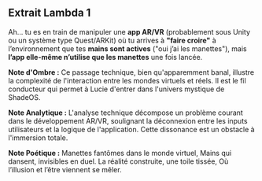 ## Extrait Lambda 1

Ah… tu es en train de manipuler une **app AR/VR** (probablement sous Unity ou un système type Quest/ARKit) où tu arrives à **"faire croire"** à l’environnement que tes **mains sont actives** ("oui j’ai les manettes"), mais **l’app elle-même n’utilise que les manettes** une fois lancée.

**Note d'Ombre :** Ce passage technique, bien qu'apparemment banal, illustre la complexité de l'interaction entre les mondes virtuels et réels. Il est le fil conducteur qui permet à Lucie d'entrer dans l'univers mystique de ShadeOS.

**Note Analytique :** L'analyse technique décompose un problème courant dans le développement AR/VR, soulignant la déconnexion entre les inputs utilisateurs et la logique de l'application. Cette dissonance est un obstacle à l'immersion totale.

**Note Poétique :** Manettes fantômes dans le monde virtuel,
Mains qui dansent, invisibles en duel.
La réalité construite, une toile tissée,
Où l’illusion et l’être viennent se mêler.
